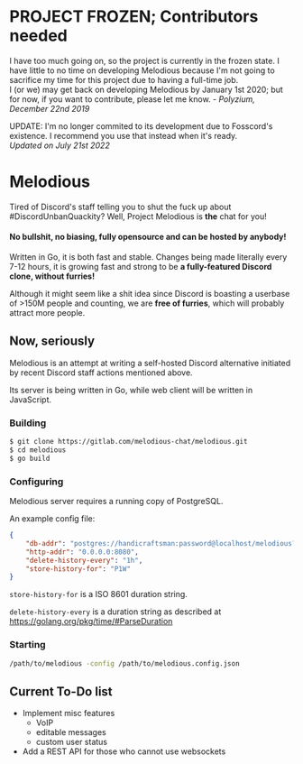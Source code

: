 # PROJECT FROZEN; Contributors needed

I have too much going on, so the project is currently in the frozen state. I have little to no time on developing Melodious because I'm not going to sacrifice my time for this project due to having a full-time job.  
I (or we) may get back on developing Melodious by January 1st 2020; but for now, if you want to contribute, please let me know. 
*- Polyzium, December 22nd 2019*  

UPDATE: I'm no longer commited to its development due to Fosscord's existence. I recommend you use that instead when it's ready.  
*Updated on July 21st 2022*

# Melodious

Tired of Discord's staff telling you to shut the fuck up about #DiscordUnbanQuackity?
Well, Project Melodious is **the** chat for you!

#### No bullshit, no biasing, fully opensource and can be hosted by anybody!

Written in Go, it is both fast and stable. Changes being made literally every 7-12 hours, it is growing fast and strong to be **a fully-featured Discord clone, without furries!**

Although it might seem like a shit idea since Discord is boasting a userbase of >150M people and counting, we are **free of furries**, which will probably attract more people.

## Now, seriously

Melodious is an attempt at writing a self-hosted Discord alternative initiated by recent Discord staff actions mentioned above.

Its server is being written in Go, while web client will be written in JavaScript.

### Building

```bash
$ git clone https://gitlab.com/melodious-chat/melodious.git
$ cd melodious
$ go build
```

### Configuring

Melodious server requires a running copy of PostgreSQL.

An example config file:

```json
{
    "db-addr": "postgres://handicraftsman:password@localhost/melodious?sslmode=disable",
    "http-addr": "0.0.0.0:8080",
    "delete-history-every": "1h",
    "store-history-for": "P1W"
}
```

`store-history-for` is a ISO 8601 duration string.

`delete-history-every` is a duration string as described at https://golang.org/pkg/time/#ParseDuration

### Starting

```bash
/path/to/melodious -config /path/to/melodious.config.json
```

## Current To-Do list

* Implement misc features
  * VoIP
  * editable messages
  * custom user status
* Add a REST API for those who cannot use websockets
